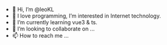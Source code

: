 - 👋 Hi, I’m @leoKL
- 👀 I love programming, I’m interested in Internet technology.
- 🌱 I’m currently learning vue3 & ts.
- 💞️ I’m looking to collaborate on ...
- 📫 How to reach me ...

<!---
leoKL/leoKL is a ✨ special ✨ repository because its `README.md` (this file) appears on your GitHub profile.
You can click the Preview link to take a look at your changes.
--->

